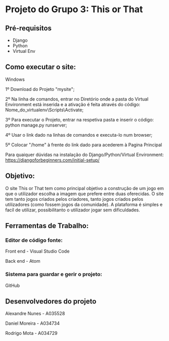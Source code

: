 # Projeto do Grupo 3: This or That

## Pré-requisitos
- Django
- Python
- Virtual Env

## Como executar o site:
Windows

1º Download do Projeto "mysite";

2º Na linha de comandos, entrar no Diretório onde a pasta do Virtual Environment está inserida e a ativação é feita através do código: Nome_do_virtualenv\Scripts\Activate;

3º Para executar o Projeto, entrar na respetiva pasta e inserir o código: python manage.py runserver;

4º Usar o link dado na linhas de comandos e executa-lo num browser;

5º Colocar "/home" à frente do link dado para acederem à Pagina Principal

Para quaiquer dúvidas na instalação do Django/Python/Virtual Environment:
https://djangoforbeginners.com/initial-setup/


## Objetivo:
O site This or That tem como principal objetivo a construção de um jogo em que o utilizador escolha a imagem que prefere entre duas oferecidas. O site tem tanto jogos criados pelos criadores, tanto jogos criados pelos utilizadores (como fossem jogos da comunidade). A plataforma é simples e facíl de utilizar, possibilitanto o utilizador jogar sem dificuldades.

## Ferramentas de Trabalho:
### Editor de código fonte:
Front end - Visual Studio Code

Back end - Atom
### Sistema para guardar e gerir o projeto:
GitHub

## Desenvolvedores do projeto

Alexandre Nunes - A035528

Daniel Moreira - A034734

Rodrigo Mota - A034729

